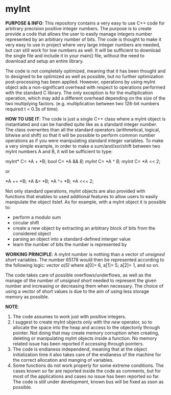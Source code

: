# myInt
**PURPOSE & INFO**: 
This repository contains a very easy to use C++ code for arbitrary precision positive integer numbers. The purpose is to create provide a code that allows the user to easily manage integers number represented by an arbitrary number of bits. 
The code is thought to make it very easy to use in project where very large integer numbers are needed, but can still work for low numbers as well. It will be sufficient to download the single file and include it in your main() file, without the need to download and setup an entire library.

The code is not completely optimized, meaning that it has been thought and to designed to be optimized as well as possible, but no further optimization post-processing has been applied. However, operations by using myInt object ads a non-significant overhead with respect to operations performed with the standard C library. The only exception is for the multiplication operation, which may add a different overhead depending on the size of the two multiplying factors. (e.g. multiplication between two 128-bit numbers required t < 0.3s of time).

**HOW TO USE IT**:
The code is just a single C++ class where a myInt object is instantiated and can be handled quite like as a standard integer number. The class overwrites than all the standard operators (arithmetical, logical, bitwise and shift) so that it will be possible to perform common number operations as if you were manipulating standard integer variables.
To make a very simple example, in order to make a sum/and/xor/shift between two myInt numbers A and B, it will be sufficient to type:

myInt* C= *A + *B;
bool C= *A && *B;
myInt* C= *A ^ *B;
myInt* C= *A << 2;

or

*A += *B;
*A &= *B;
*A ^= *B;
*A <<= 2;

Not only standard operations, myInt objects are also provided with functions that enables to used addtional features to allow users to easily manipulate the object itslef. As for example, with a myInt object it is possible to:
- perform a modulo sum
- circular shift
- create a new object by extracting an arbitrary block of bits from the considered object
- parsing an object into a standard-defined interger value
- learn the number of bits the number is represented by

**WORKING PRINCIPLE**: A myInt number is nothing than a vector of *unsigned short* variables. The number 65178 would then be represented according to the following logic:
*vector <unsigned short> a(5)* where a[0]= 6, a[1]= 5; a[2]= 1, and so on.
  
The code takes care of possible overflows/underflows, as well as the manage of the number of *unsigned short* needed to represent the given number and increasing or decreasing them when necessary.
The choice of using a vector of short values is due to the aim of using less storage memory as possible.
  
**NOTE**:
1) The code assumes to work just with positive integers.
2) I suggest to create myInt objects only with the *new* operator, so to allocate the space into the heap and access to the objectonly through pointer. Not doing that may create memory corruption when creating, deleting or manipulating myInt objects inside a function. No memory related issue has been reported if accessing through pointers.
3) The code is endianess independend, meaning that at the object initialization time it also takes care of the endianess of the machine for the correct allocation and manging of variables.
4) Some functions do not work properly for some extreme conditions. The cases known so far are reported inside the code as comments, but for most of the applications and cases no issue has been reported so far. The code is still under development, known bus will be fixed as sson as possible.
